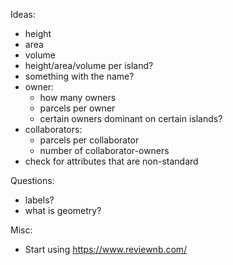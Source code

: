 Ideas:
- height
- area
- volume
- height/area/volume per island?
- something with the name?
- owner:
    - how many owners
    - parcels per owner
    - certain owners dominant on certain islands?
- collaborators:
    - parcels per collaborator
    - number of collaborator-owners
- check for attributes that are non-standard

Questions:
- labels?
- what is geometry?

Misc:
- Start using https://www.reviewnb.com/
